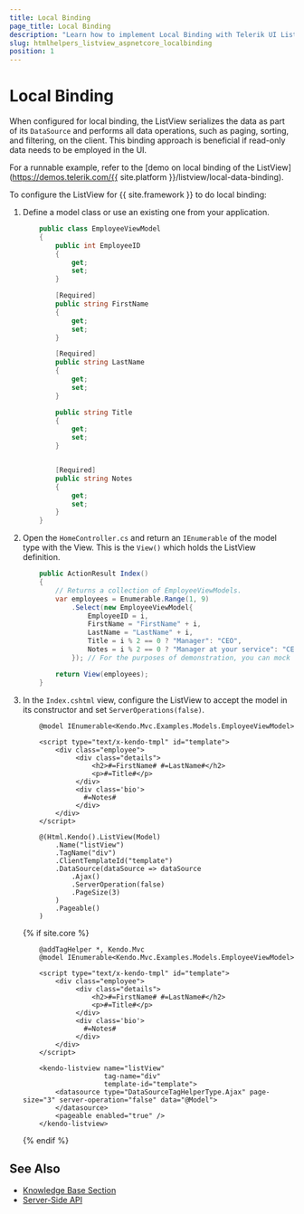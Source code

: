 ```yaml
---
title: Local Binding
page_title: Local Binding
description: "Learn how to implement Local Binding with Telerik UI ListView component for {{ site.framework }}."
slug: htmlhelpers_listview_aspnetcore_localbinding
position: 1
---
```


# Local Binding

When configured for local binding, the ListView serializes the data as part of its `DataSource` and performs all data operations, such as paging, sorting, and filtering, on the client. This binding approach is beneficial if read-only data needs to be employed in the UI.

For a runnable example, refer to the [demo on local binding of the ListView](https://demos.telerik.com/{{ site.platform }}/listview/local-data-binding).  

To configure the ListView for {{ site.framework }} to do local binding:

1. Define a model class or use an existing one from your application.

    ```C#
        public class EmployeeViewModel
        {
            public int EmployeeID
            {
                get;
                set;
            }

            [Required]
            public string FirstName
            {
                get;
                set;
            }

            [Required]
            public string LastName
            {
                get;
                set;
            }

            public string Title
            {
                get;
                set;
            }


            [Required]        
            public string Notes
            {
                get;
                set;
            }
        }
    ```

1. Open the `HomeController.cs` and return an `IEnumerable` of the model type with the View. This is the `View()` which holds the ListView definition.


    ```C#
        public ActionResult Index()
        {
            // Returns a collection of EmployeeViewModels.
            var employees = Enumerable.Range(1, 9)
                .Select(new EmployeeViewModel{
                    EmployeeID = i,
                    FirstName = "FirstName" + i,
                    LastName = "LastName" + i,
                    Title = i % 2 == 0 ? "Manager": "CEO",
                    Notes = i % 2 == 0 ? "Manager at your service": "CEO at your service"
                }); // For the purposes of demonstration, you can mock the data, and copy and paste this snippet.

            return View(employees);
        }
    ```

1. In the `Index.cshtml` view, configure the ListView to accept the model in its constructor and set `ServerOperations(false)`.

    ```HtmlHelper
        @model IEnumerable<Kendo.Mvc.Examples.Models.EmployeeViewModel>
        
        <script type="text/x-kendo-tmpl" id="template">
            <div class="employee">
                 <div class="details">
                     <h2>#=FirstName# #=LastName#</h2>
                     <p>#=Title#</p>
                 </div>
                 <div class='bio'>
                   #=Notes#
                 </div>
            </div>
        </script>

        @(Html.Kendo().ListView(Model)
            .Name("listView")
            .TagName("div")
            .ClientTemplateId("template")
            .DataSource(dataSource => dataSource
                .Ajax()
                .ServerOperation(false)
                .PageSize(3)
            )
            .Pageable()
        )
    ```
    {% if site.core %}
    ```TagHelper
        @addTagHelper *, Kendo.Mvc
        @model IEnumerable<Kendo.Mvc.Examples.Models.EmployeeViewModel>

        <script type="text/x-kendo-tmpl" id="template">
            <div class="employee">
                 <div class="details">
                     <h2>#=FirstName# #=LastName#</h2>
                     <p>#=Title#</p>
                 </div>
                 <div class='bio'>
                   #=Notes#
                 </div>
            </div>
        </script>

        <kendo-listview name="listView"
                        tag-name="div"
                        template-id="template">
            <datasource type="DataSourceTagHelperType.Ajax" page-size="3" server-operation="false" data="@Model">
            </datasource>
            <pageable enabled="true" />
        </kendo-listview>
    ```
    {% endif %}

## See Also

* [Knowledge Base Section](/knowledge-base)
* [Server-Side API](/api/listview)